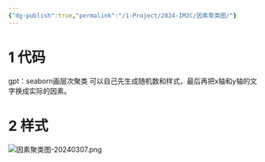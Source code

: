 ```yaml
---
{"dg-publish":true,"permalink":"/1-Project/2024-IM2C/因素聚类图/"}
---
```


# 1 代码
gpt：seaborn画层次聚类
可以自己先生成随机数和样式，最后再把x轴和y轴的文字换成实际的因素。
# 2 样式
![因素聚类图-20240307.png](/img/user/5-Attachment/Image/%E5%9B%A0%E7%B4%A0%E8%81%9A%E7%B1%BB%E5%9B%BE-20240307.png)